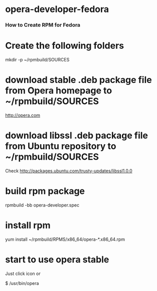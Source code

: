 opera-developer-fedora
======================
### How to Create RPM for Fedora

# Create the following folders
mkdir -p ~/rpmbuild/SOURCES

# download stable .deb package file from Opera homepage to ~/rpmbuild/SOURCES
http://opera.com

# download libssl .deb package file from Ubuntu repository to ~/rpmbuild/SOURCES
Check http://packages.ubuntu.com/trusty-updates/libssl1.0.0

# build rpm package
rpmbuild -bb opera-developer.spec

# install rpm
yum install ~/rpmbuild/RPMS/x86_64/opera-*.x86_64.rpm

# start to use opera stable
Just click icon or

$ /usr/bin/opera

